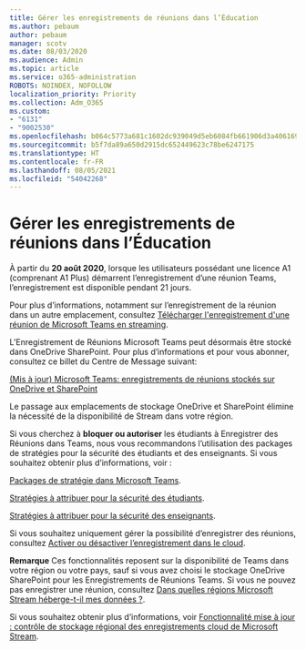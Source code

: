 ```yaml
---
title: Gérer les enregistrements de réunions dans l’Éducation
ms.author: pebaum
author: pebaum
manager: scotv
ms.date: 08/03/2020
ms.audience: Admin
ms.topic: article
ms.service: o365-administration
ROBOTS: NOINDEX, NOFOLLOW
localization_priority: Priority
ms.collection: Adm_O365
ms.custom:
- "6131"
- "9002530"
ms.openlocfilehash: b064c5773a681c1602dc939049d5eb6084fb661906d3a406169c31f313876a6b
ms.sourcegitcommit: b5f7da89a650d2915dc652449623c78be6247175
ms.translationtype: HT
ms.contentlocale: fr-FR
ms.lasthandoff: 08/05/2021
ms.locfileid: "54042268"
---
```

# <a name="manage-meeting-recordings-for-education"></a>Gérer les enregistrements de réunions dans l’Éducation

À partir du **20 août 2020**, lorsque les utilisateurs possédant une licence A1 (comprenant A1 Plus) démarrent l’enregistrement d’une réunion Teams, l’enregistrement est disponible pendant 21 jours.

Pour plus d’informations, notamment sur l’enregistrement de la réunion dans un autre emplacement, consultez [Télécharger l'enregistrement d'une réunion de Microsoft Teams en streaming](https://docs.microsoft.com/stream/portal-upload-teams-meeting-recording).

L’Enregistrement de Réunions Microsoft Teams peut désormais être stocké dans OneDrive SharePoint. Pour plus d’informations et pour vous abonner, consultez ce billet du Centre de Message suivant:

[(Mis à jour) Microsoft Teams: enregistrements de réunions stockés sur OneDrive et SharePoint](https://portal.microsoft.com/Adminportal/Home?ref=MessageCenter&id=MC222640)

Le passage aux emplacements de stockage OneDrive et SharePoint élimine la nécessité de la disponibilité de Stream dans votre région.

Si vous cherchez à **bloquer ou autoriser** les étudiants à Enregistrer des Réunions dans Teams, nous vous recommandons l’utilisation des packages de stratégies pour la sécurité des étudiants et des enseignants. Si vous souhaitez obtenir plus d’informations, voir :

[Packages de stratégie dans Microsoft Teams](https://docs.microsoft.com/microsoftteams/policy-packages-edu#policy-packages-in-microsoft-teams).

[Stratégies à attribuer pour la sécurité des étudiants](https://docs.microsoft.com/microsoftteams/policy-packages-edu#policies-that-should-be-assigned-for-student-safety).

[Stratégies à attribuer pour la sécurité des enseignants](https://docs.microsoft.com/microsoftteams/policy-packages-edu#policies-that-should-be-assigned-for-educators).

Si vous souhaitez uniquement gérer la possibilité d’enregistrer des réunions, consultez [Activer ou désactiver l’enregistrement dans le cloud](https://docs.microsoft.com/microsoftteams/cloud-recording#turn-on-or-turn-off-cloud-recording).

**Remarque** Ces fonctionnalités reposent sur la disponibilité de Teams dans votre région ou votre pays, sauf si vous avez choisi le stockage OneDrive SharePoint pour les Enregistrements de Réunions Teams. Si vous ne pouvez pas enregistrer une réunion, consultez [Dans quelles régions Microsoft Stream héberge-t-il mes données ?](https://docs.microsoft.com/stream/faq#which-regions-does-microsoft-stream-host-my-data-in).

Si vous souhaitez obtenir plus d’informations, voir [Fonctionnalité mise à jour : contrôle de stockage régional des enregistrements cloud de Microsoft Stream](https://admin.microsoft.com/AdminPortal/Home#/MessageCenter?id=MC214327).